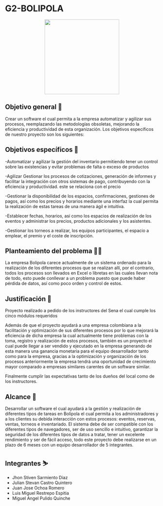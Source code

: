 # G2-BOLIPOLA
<p align="center"><img width="245" src="https://github.com/senacti/G2-BOLIPOLA/blob/main/bolipolaImage/thumbnail_IMG-20230719-WA0000.jpg"></p>

## Objetivo general 🎯
Crear un software el cual permita a la empresa automatizar y agilizar sus procesos, reemplazando las metodologías obsoletas, mejorando la eficiencia y productividad de esta organización.
Los objetivos específicos de nuestro proyecto son los siguientes:

## Objetivos específicos 🎯

-Automatizar y agilizar la gestión del inventario permitiendo tener un control sobre las existencias y evitar problemas de falta o exceso de productos

-Agilizar Gestionar los procesos de cotizaciones, generación de informes y facilitar la integración con otros sistemas de pago, contribuyendo con la eficiencia y productividad. este se relaciona con el precio

-Gestionar la disponibilidad de los espacios, confirmaciones, gestiones de pagos, así como los precios y horarios mediante una interfaz la cual permita la realización de estas tareas de una manera ágil e intuitiva.

-Establecer fechas, horarios, así como los espacios de realización de los eventos y administrar los precios, productos adicionales y los asistentes.

-Gestionar los torneos a realizar, los equipos participantes, el espacio a emplear, el premio y el coste de inscripción.

## Planteamiento del problema 😵‍💫
La empresa Bolipola carece actualmente de un sistema ordenado para la realización de los diferentes procesos que se realizan allí, por el contrario, todos los procesos son llevados en Excel o libretas en las cuales llevan nota de todo, esto puede conllevar a un problema puesto que puede haber pérdida de datos, así como poco orden y control de estos.

## Justificación 📃
Proyecto realizado a pedido de los instructores del Sena el cual cumple los cinco módulos requeridos 

Además de que el proyecto ayudará a una empresa colombiana a la facilitación y optimización de sus diferentes procesos por lo que mejorará la eficiencia de dicha empresa la cual actualmente tiene problemas con la toma, registro y realización de estos procesos, también es un proyecto el cual puede llegar a ser vendido y ejecutado en la empresa generando de esta manera una ganancia monetaria para el equipo desarrollador tanto como para la empresa, gracias a la optimización y organización de los procesos anteriormente la empresa tendrá una oportunidad de crecimiento mayor comparado a empresas similares carentes de un software similar.

Finalmente cumplir las expectativas tanto de los dueños del local como de los instructores.


## Alcance 🚀
Desarrollar un software el cual ayudará a la gestión y realización de diferentes tipos de tareas en Bolipola el cual permita a los administradores y a los clientes su debida interacción con estos procesos: eventos, reservas, ventas, torneos e inventariado. El sistema debe de ser compatible con los diferentes tipos de navegadores, ser de uso sencillo e intuitivo, garantizar la seguridad de los diferentes tipos de datos a tratar, tener un excelente rendimiento y ser de fácil acceso, todo este proyecto debe realizarse en un plazo de 6 meses con un equipo desarrollador de 5 integrantes.


## Integrantes ⛷️
- Jhon Stiven Sarmiento Diaz
- Julian Stevan Castro Quintero
- Juan Jose Ochoa Romero
- Luis Miguel Restrepo Espitia
- Miguel Angel Pulido Quinche
